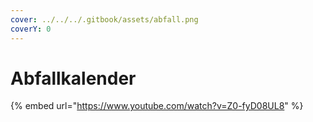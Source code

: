 ```yaml
---
cover: ../../../.gitbook/assets/abfall.png
coverY: 0
---
```


# Abfallkalender

{% embed url="https://www.youtube.com/watch?v=Z0-fyD08UL8" %}
